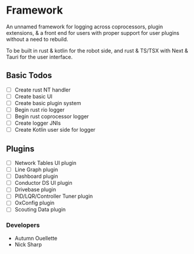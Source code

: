 # Framework
An unnamed framework for logging across coprocessors, plugin extensions, & a front end for users with proper support for
user plugins without a need to rebuild.

To be built in rust & kotlin for the robot side, and rust & TS/TSX with Next & Tauri for the user interface.

## Basic Todos
- [ ] Create rust NT handler
- [ ] Create basic UI
- [ ] Create basic plugin system
- [ ] Begin rust rio logger
- [ ] Begin rust coprocessor logger
- [ ] Create logger JNIs
- [ ] Create Kotlin user side for logger

## Plugins
- [ ] Network Tables UI plugin
- [ ] Line Graph plugin
- [ ] Dashboard plugin
- [ ] Conductor DS UI plugin
- [ ] Drivebase plugin
- [ ] PID/LQR/Controller Tuner plugin
- [ ] OxConfig plugin
- [ ] Scouting Data plugin

### Developers
- Autumn Ouellette
- Nick Sharp
 
